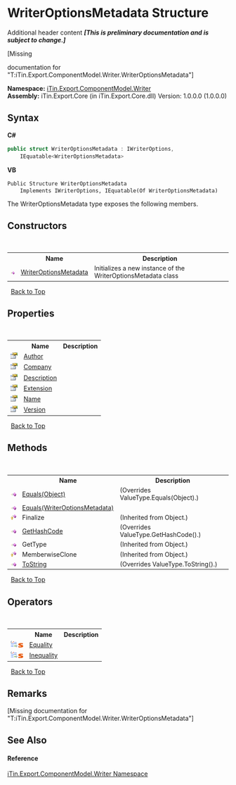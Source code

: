 # WriterOptionsMetadata Structure
Additional header content _**\[This is preliminary documentation and is subject to change.\]**_

\[Missing <summary> documentation for "T:iTin.Export.ComponentModel.Writer.WriterOptionsMetadata"\]

**Namespace:**&nbsp;<a href="37973b78-6b66-1218-9d7d-14680ab2aeda">iTin.Export.ComponentModel.Writer</a><br />**Assembly:**&nbsp;iTin.Export.Core (in iTin.Export.Core.dll) Version: 1.0.0.0 (1.0.0.0)

## Syntax

**C#**<br />
``` C#
public struct WriterOptionsMetadata : IWriterOptions, 
	IEquatable<WriterOptionsMetadata>
```

**VB**<br />
``` VB
Public Structure WriterOptionsMetadata
	Implements IWriterOptions, IEquatable(Of WriterOptionsMetadata)
```

The WriterOptionsMetadata type exposes the following members.


## Constructors
&nbsp;<table><tr><th></th><th>Name</th><th>Description</th></tr><tr><td>![Public method](media/pubmethod.gif "Public method")</td><td><a href="6e823911-5bb8-0730-3f72-51a3530b4e69">WriterOptionsMetadata</a></td><td>
Initializes a new instance of the WriterOptionsMetadata class</td></tr></table>&nbsp;
<a href="#writeroptionsmetadata-structure">Back to Top</a>

## Properties
&nbsp;<table><tr><th></th><th>Name</th><th>Description</th></tr><tr><td>![Public property](media/pubproperty.gif "Public property")</td><td><a href="b672da57-37cb-4abe-bf75-951f9c76c365">Author</a></td><td /></tr><tr><td>![Public property](media/pubproperty.gif "Public property")</td><td><a href="dad5434f-3284-9a8b-a708-abc25c35b194">Company</a></td><td /></tr><tr><td>![Public property](media/pubproperty.gif "Public property")</td><td><a href="545b8681-bcac-5b36-1be4-f2065b5d3f44">Description</a></td><td /></tr><tr><td>![Public property](media/pubproperty.gif "Public property")</td><td><a href="588462c0-5f7b-065e-2082-3c39fcfc84c3">Extension</a></td><td /></tr><tr><td>![Public property](media/pubproperty.gif "Public property")</td><td><a href="16fda631-4ffb-f9e4-849e-d82a0ed938b9">Name</a></td><td /></tr><tr><td>![Public property](media/pubproperty.gif "Public property")</td><td><a href="ef0244ae-ecb2-d639-6e33-5154d3a02bf0">Version</a></td><td /></tr></table>&nbsp;
<a href="#writeroptionsmetadata-structure">Back to Top</a>

## Methods
&nbsp;<table><tr><th></th><th>Name</th><th>Description</th></tr><tr><td>![Public method](media/pubmethod.gif "Public method")</td><td><a href="43392b72-844b-9d3a-a0df-82f7631aa96f">Equals(Object)</a></td><td> (Overrides ValueType.Equals(Object).)</td></tr><tr><td>![Public method](media/pubmethod.gif "Public method")</td><td><a href="2cd8ced2-e1d2-528a-cde5-00099112c860">Equals(WriterOptionsMetadata)</a></td><td /></tr><tr><td>![Protected method](media/protmethod.gif "Protected method")</td><td>Finalize</td><td> (Inherited from Object.)</td></tr><tr><td>![Public method](media/pubmethod.gif "Public method")</td><td><a href="1a83c630-13bd-1074-f741-0706e59ffc45">GetHashCode</a></td><td> (Overrides ValueType.GetHashCode().)</td></tr><tr><td>![Public method](media/pubmethod.gif "Public method")</td><td>GetType</td><td> (Inherited from Object.)</td></tr><tr><td>![Protected method](media/protmethod.gif "Protected method")</td><td>MemberwiseClone</td><td> (Inherited from Object.)</td></tr><tr><td>![Public method](media/pubmethod.gif "Public method")</td><td><a href="db7ca37c-5516-a945-5da6-dfd410309293">ToString</a></td><td> (Overrides ValueType.ToString().)</td></tr></table>&nbsp;
<a href="#writeroptionsmetadata-structure">Back to Top</a>

## Operators
&nbsp;<table><tr><th></th><th>Name</th><th>Description</th></tr><tr><td>![Public operator](media/puboperator.gif "Public operator")![Static member](media/static.gif "Static member")</td><td><a href="2b3779ae-9eb9-0048-4ade-49d0dedcb3f4">Equality</a></td><td /></tr><tr><td>![Public operator](media/puboperator.gif "Public operator")![Static member](media/static.gif "Static member")</td><td><a href="ffcdad59-5d20-5e24-a3da-87e3b0feeb33">Inequality</a></td><td /></tr></table>&nbsp;
<a href="#writeroptionsmetadata-structure">Back to Top</a>

## Remarks
\[Missing <remarks> documentation for "T:iTin.Export.ComponentModel.Writer.WriterOptionsMetadata"\]

## See Also


#### Reference
<a href="37973b78-6b66-1218-9d7d-14680ab2aeda">iTin.Export.ComponentModel.Writer Namespace</a><br />